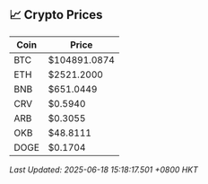 ## 📈 Crypto Prices

| Coin | Price |
| ---- | ----- |
| BTC | $104891.0874 |
| ETH | $2521.2000 |
| BNB | $651.0449 |
| CRV | $0.5940 |
| ARB | $0.3055 |
| OKB | $48.8111 |
| DOGE | $0.1704 |

_Last Updated: 2025-06-18 15:18:17.501 +0800 HKT_